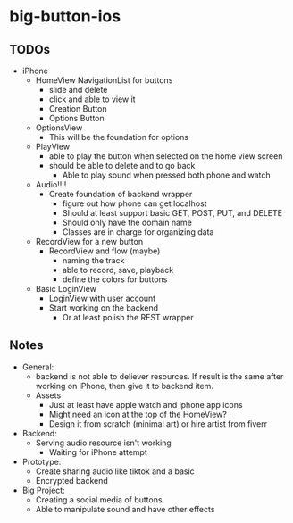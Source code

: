 # big-button-ios

## TODOs
- iPhone
    - HomeView NavigationList for buttons
        - slide and delete
        - click and able to view it
        - Creation Button
        - Options Button
    - OptionsView
        - This will be the foundation for options
    - PlayView 
        - able to play the button when selected on the home view screen
        - should be able to delete and to go back
            - Able to play sound when pressed both phone and watch
    - Audio!!!!
        - Create foundation of backend wrapper
            - figure out how phone can get localhost
            - Should at least support basic GET, POST, PUT, and DELETE
            - Should only have the domain name
            - Classes are in charge for organizing data
    - RecordView for a new button 
        - RecordView and flow (maybe)
            - naming the track
            - able to record, save, playback
            - define the colors for buttons
    - Basic LoginView
        - LoginView with user account
        - Start working on the backend
            - Or at least polish the REST wrapper

## Notes
- General:
    - backend is not able to deliever resources. If result is the same after working on iPhone, then give it to backend item.
    - Assets
        - Just at least have apple watch and iphone app icons
        - Might need an icon at the top of the HomeView?
        - Design it from scratch (minimal art) or hire artist from fiverr
- Backend:
    - Serving audio resource isn't working
        - Waiting for iPhone attempt
- Prototype: 
    - Create sharing audio like tiktok and a basic 
    - Encrypted backend
- Big Project: 
    - Creating a social media of buttons
    - Able to manipulate sound and have other effects
